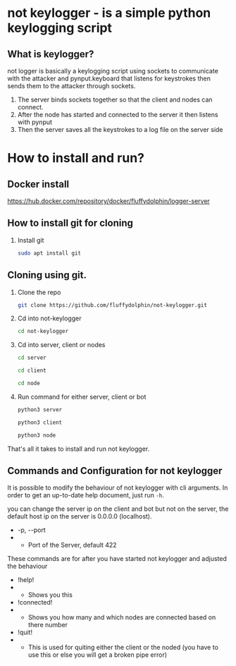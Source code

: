 # not keylogger - is a simple python keylogging script

## What is keylogger?
not logger is basically a keylogging script using sockets to communicate with the attacker and pynput.keyboard that listens for keystrokes then sends them to the attacker through sockets.

1. The server binds sockets together so that the client and nodes can connect.
2. After the node has started and connected to the server it then listens with pynput
3. Then the server saves all the keystrokes to a log file on the server side

# How to install and run?

## Docker install

https://hub.docker.com/repository/docker/fluffydolphin/logger-server

## How to install git for cloning

1. Install git
   ```sh
   sudo apt install git
   ```



## Cloning using git.

1. Clone the repo
   ```sh
   git clone https://github.com/fluffydolphin/not-keylogger.git
   ```
   
2. Cd into not-keylogger
   ```sh
   cd not-keylogger
   ```
   
2. Cd into server, client or nodes
   ```sh
   cd server
   ```
   ```sh
   cd client
   ```
   ```sh
   cd node
   ```
3. Run command for either server, client or bot
   ```sh
   python3 server
   ```
   ```sh
   python3 client
   ```
   ```sh
   python3 node
   ```
  
That's all it takes to install and run not keylogger.

## Commands and Configuration for not keylogger
It is possible to modify the behaviour of not keylogger with cli
arguments. In order to get an up-to-date help document, just run
`-h`.

you can change the server ip on the client and bot but not on the server, the default host ip on the server is 0.0.0.0 (localhost).

* -p, --port
* * Port of the Server, default 422


These commands are for after you have started not keylogger and adjusted the behaviour

* !help!
* * Shows you this
* !connected!
* * Shows you how many and which nodes are connected based on there number
* !quit!
* * This is used for quiting either the client or the noded (you have to use this or else you will get a broken pipe error) 
